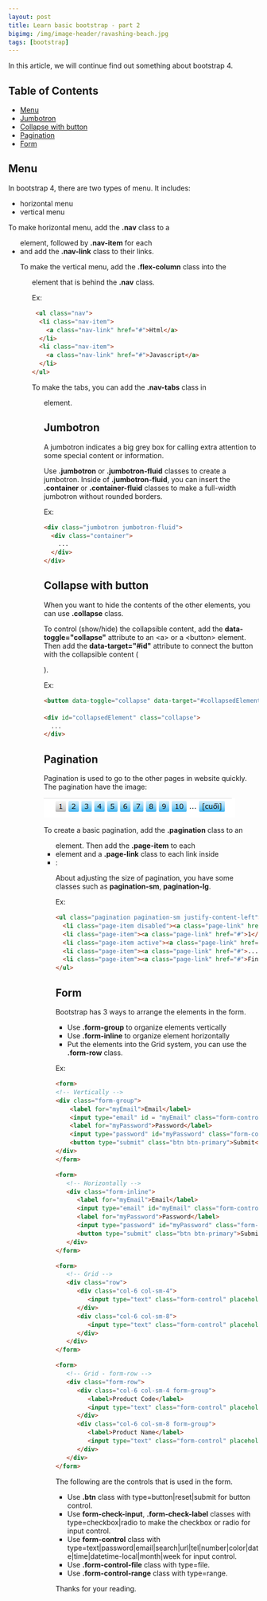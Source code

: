 ```yaml
---
layout: post
title: Learn basic bootstrap - part 2
bigimg: /img/image-header/ravashing-beach.jpg
tags: [bootstrap]
---
```


In this article, we will continue find out something about bootstrap 4. 

## Table of Contents

- [Menu](#menu)
- [Jumbotron](#jumbotron)
- [Collapse with button](#collapse-with-button)
- [Pagination](#pagination)
- [Form](#form)

## Menu
In bootstrap 4, there are two types of menu. It includes: 
- horizontal menu
- vertical menu

To make horizontal menu, add the **.nav** class to a <ul> element, followed by **.nav-item** for each <li> and add the **.nav-link** class to their links.

To make the vertical menu, add the **.flex-column** class into the <ul> element that is behind the **.nav** class.

Ex:

```html
 <ul class="nav">
  <li class="nav-item">
    <a class="nav-link" href="#">Html</a>
  </li>
  <li class="nav-item">
    <a class="nav-link" href="#">Javascript</a>
  </li>
</ul> 
```

To make the tabs, you can add the **.nav-tabs** class in <ul> element. 


## Jumbotron
A jumbotron indicates a big grey box for calling extra attention to some special content or information.

Use **.jumbotron** or **.jumbotron-fluid** classes to create a jumbotron. Inside of **.jumbotron-fluid**, you can insert the **.container** or **.container-fluid** classes to make a full-width jumbotron without rounded borders.

Ex:

```html
<div class="jumbotron jumbotron-fluid">
  <div class="container">
    ...
  </div>
</div>
```


## Collapse with button
When you want to hide the contents of the other elements, you can use **.collapse** class. 

To control (show/hide) the collapsible content, add the **data-toggle="collapse"** attribute to an \<a\> or a \<button\> element. Then add the **data-target="#id"** attribute to connect the button with the collapsible content (<div id="demo">).

Ex: 

```html
<button data-toggle="collapse" data-target="#collapsedElement">Click</button>

<div id="collapsedElement" class="collapse">
  ...
</div>
```


## Pagination

Pagination is used to go to the other pages in website quickly. The pagination have the image: 

![Pagination in Bootstrap 4](../img/bootstrap-course/Pagination.png)

To create a basic pagination, add the **.pagination** class to an <ul> element. Then add the **.page-item** to each <li> element and a **.page-link** class to each link inside <li>:

About adjusting the size of pagination, you have some classes such as **pagination-sm**, **pagination-lg**. 


Ex: 

```html
<ul class="pagination pagination-sm justify-content-left">
  <li class="page-item disabled"><a class="page-link" href="#">1</a></li>
  <li class="page-item"><a class="page-link" href="#">1</a></li>
  <li class="page-item active"><a class="page-link" href="#">2</a></li>
  <li class="page-item"><a class="page-link" href="#">...</a></li>
  <li class="page-item"><a class="page-link" href="#">Final</a></li>
</ul>
```


## Form

Bootstrap has 3 ways to arrange the elements in the form.
- Use **.form-group** to organize elements vertically
- Use **.form-inline** to organize element horizontally
- Put the elements into the Grid system, you can use the **.form-row** class.

Ex:

```html
<form>
<!-- Vertically -->
<div class="form-group">
    <label for="myEmail">Email</label>
    <input type="email" id = "myEmail" class="form-control" placeholder="Email">
    <label for="myPassword">Password</label>
    <input type="password" id="myPassword" class="form-control" placeholder="Password">
    <button type="submit" class="btn btn-primary">Submit</button>
</div>
</form>
```

```html
<form>
   <!-- Horizontally -->
   <div class="form-inline">
      <label for="myEmail">Email</label>
      <input type="email" id="myEmail" class="form-control" placeholder="Email">
      <label for="myPassword">Password</label>
      <input type="password" id="myPassword" class="form-control" placeholder="Password">
      <button type="submit" class="btn btn-primary">Submit</button>
   </div>
</form>
```

```html
<form>
   <!-- Grid -->
   <div class="row">
      <div class="col-6 col-sm-4">
         <input type="text" class="form-control" placeholder=".col-6 .col-sm-4">
      </div>
      <div class="col-6 col-sm-8">
         <input type="text" class="form-control" placeholder=".col-6 .col-sm-8">
      </div>
   </div>
</form>
```

```html
<form>
   <!-- Grid - form-row -->
   <div class="form-row">
      <div class="col-6 col-sm-4 form-group">
         <label>Product Code</label>
         <input type="text" class="form-control" placeholder=".col-6 .col-sm-4">
      </div>
      <div class="col-6 col-sm-8 form-group">
         <label>Product Name</label>
         <input type="text" class="form-control" placeholder=".col-6 .col-sm-8">
      </div>
   </div>
</form>
```

The following are the controls that is used in the form. 
- Use **.btn** class with type=button|reset|submit for button control.
- Use **form-check-input**, **.form-check-label** classes with type=checkbox|radio to make the checkbox or radio for input control.
- Use **form-control** class with type=text|password|email|search|url|tel|number|color|date|time|datetime-local|month|week for input control.
- Use **.form-control-file** class with type=file.
- Use **.form-control-range** class with type=range.


Thanks for your reading.
